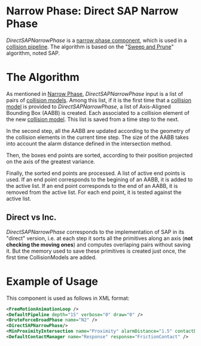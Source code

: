 Narrow Phase: Direct SAP Narrow Phase
=====================================

_DirectSAPNarrowPhase_ is a [narrow phase component](10_NarrowPhase.md), which is used in a [collision pipeline](https://www.sofa-framework.org/community/doc/using-sofa/components/collisions/pipelines/collisionpipeline).
The algorithm is based on the "[Sweep and Prune](https://en.wikipedia.org/wiki/Sweep_and_prune)" algorithm, noted SAP.

The Algorithm
=============

As mentioned in [Narrow Phase](20_BVHNarrowPhase.md), _DirectSAPNarrowPhase_ input is a list of pairs of [collision models](../40_CollisionModels/80_CollisionModels.md).
Among this list, if it is the first time that a [collision model](../40_CollisionModels/80_CollisionModels.md) is provided to _DirectSAPNarrowPhase_, a list of Axis-Aligned Bounding Box (AABB) is created.
Each associated to a collision element of the new [collision model](../40_CollisionModels/80_CollisionModels.md).
This list is saved from a time step to the next.

In the second step, all the AABB are updated according to the geometry of the collision elements in the current time step.
The size of the AABB takes into account the alarm distance defined in the intersection method.

Then, the boxes end points are sorted, according to their position projected on the axis of the greatest variance.

Finally, the sorted end points are processed.
A list of active end points is used.
If an end point corresponds to the begining of an AABB, it is added to the active list.
If an end point corresponds to the end of an AABB, it is removed from the active list.
For each end point, it is tested against the active list.

Direct vs Inc.
--------------

_DirectSAPNarrowPhase_ corresponds to the implementation of SAP in its "direct" version, i.e. at each step it sorts all the primitives along an axis (**not checking the moving ones**) and computes overlaping pairs without saving it.
But the memory used to save these primitives is created just once, the first time CollisionModels are added.

Example of Usage
================

This component is used as follows in XML format:

```xml
<FreeMotionAnimationLoop />
<DefaultPipeline depth="15" verbose="0" draw="0" />
<BruteForceBroadPhase name="N2" />
<DirectSAPNarrowPhase/>
<MinProximityIntersection name="Proximity" alarmDistance="1.5" contactDistance="1" />
<DefaultContactManager name="Response" response="FrictionContact" />
```